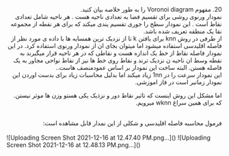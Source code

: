 <div dir="rtl">
20. مفهوم Voronoi diagram را به طور خلاصه بیان کنید.
<br/> 
نمودار ورنوی روشی برای تقسیم فضا به تعدادی ناحیه هست . هر ناحیه شامل تعدادی نقاط است . این نمودار سطح را جوری تقسیم یندی میکند که برای هر نقطه از مجموعه نقا  یک منطقه تعریف شده باشد.
<br/> 
از طرفی در روش knn برای یافتن k تا از نزدیک ترین همسایه ها با داده ی مورد نظر از فاصله اقلیدسی استفاده میشود اما میتوان بجای ان از نمودار ورنوی استفاده کرد.  
در این نمودار فاصله نقاط از خط یک اندازه هست  و نقاطی که در هر ناحیه قرار میگیرند به نقطه وسط ان ناحیه ن نزدیک ترند و نقاط روی خط ها نیز از نقاط نواحی مجاور به یک فاصله هستن. البته ساخت این نمودار بر اساس عمودمنصف هاست..
<br/> 
این نمودار سرعت را در 1nn زیاد میکند اما بدلیل محاسبات زیاد برای بدست اوردن این نمودار زمانبر است در فاز اموزشی.

اما مشکل این روش اینست که تاثیر نقاط دور و نزذیک یکی هستو وزن ها موثر نیستن. که برای همین سراغ wknn میرویم.

<br/> 
فرمول محاسبه فاصله اقلیدسی و شکلی از این نمدار قابل مشاهده است:
</div>
<br/> 
![Uploading Screen Shot 2021-12-16 at 12.47.40 PM.png…]()
![Uploading Screen Shot 2021-12-16 at 12.48.13 PM.png…]()
